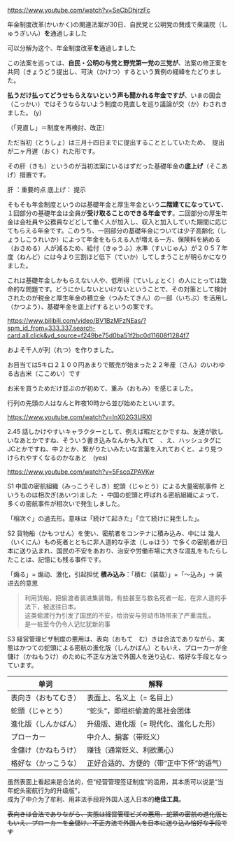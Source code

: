 https://www.youtube.com/watch?v=SeCbDhjrzFc

年金制度改革(かいかく)の関連法案が30日、自民党と公明党の賛成で衆議院（しゅうぎいん）**を**通過しました

可以分解为这个、年金制度改革**を**通過しました

この法案を巡っては、**自民・公明の与党と野党第一党の三党が**、法案の修正案を共同（きょうどう提出し、可決（かけつ）するという異例の経緯をたどりました。

**払うだけ払ってどうせもらえないという声も聞かれる年金ですが**、いまの国会（こっかい）ではそうならないよう制度の見直しを巡り議論が交（か）わされきました。      (y)

（「見直し」＝制度を再検討、改正） 

ただ当初（とうしょ）は三月十四日までに提出することとしていたため、　提出が二ヶ月遅（おく）れた形です。

その肝（きも）というのが当初法案にいるはずだった基礎年金の**底上げ**（そこあげ）措置です。

肝 ：重要的点
底上げ： 提示

そもそも年金制度というのは基礎年金と厚生年金という**二階建てになっていて**、１回部分の基礎年金は全員が**受け取ることのできる年金です**。二回部分の厚生年金は会社員や公務員などどして働く人が加入し、収入と加入していた期間に応じてもらえる年金です。このうち、一回部分の基礎年金については少子高齢化（しょうしこうれいか）によって年金をもらえる人が増える一方、保険料を納める（おさめる）人が減るため、給付（きゅうふ）水準（すいじゅん）が２０５７年度（ねんど）には今より三割ほど低下（ていか）してしまうことが明らかになりました。

これは基礎年金しかもらえない人や、低所得（ていしょとく）の人にとっては致命的な問題です。どうにかしないといけないということで、その対策として検討されたのが税金と厚生年金の積立金（つみたてきん）の一部（いちぶ）を活用し（かつよう）、基礎年金を底上げするというの案です。　




https://www.bilibili.com/video/BV1BzMFzNEas/?spm_id_from=333.337.search-card.all.click&vd_source=f249be75d0ba51f2bc0d11608f1284f7


およそ千人が列（れつ）を作りました。

お目当ては5キロ２１００円あまりで販売が始まった２２年産（さん）のいわゆる古古米（ここめい）です


お米を買うためだけ並ぶのが初めて、重み（おもみ）を感じました。

行列の先頭の人はなんと昨夜10時から並び始めたといいます。





https://www.youtube.com/watch?v=InX02G3URXI


2.45
話しかけやすいキャラクターとして、例えば暇だとかですね、友達が欲しいなあとかですね、そういう書き込みなんかも入れて　、え、ハッシュタグにJCとかですね、中２とか、繋がりたいみたいな言葉を入れておくと、より見つけられやすくなるのかなあと　(yes)

 


https://www.youtube.com/watch?v=5FscqZPAVKw

S1
中国の密航組織（みっこうそしき）蛇頭（じゃとう）による大量密航事件
というものは相次ぎ(あいつ)ました
・
中国の蛇頭と呼ばれる密航組織によって、多くの密航事件が相次いで発生しました。


「相次ぐ」の過去形。意味は「続けて起きた」「立て続けに発生した」。


S2
貨物船（かもつせん）を使い、密航者をコンテナに積み込み、中には
幾人（いくにん）もの死者とともに非人道的な手法（しゅほう）で多くの密航者が日本に送り込まれ、国民の不安をあおり、治安や労働市場に大きな混乱をもたらしたことは、記憶にも残る事件です。


「煽る」= 煽动、激化，引起担忧
**積み込み**：「積む（装载）」+「〜込み」→ 装进去的意思

> 利用货船，把偷渡者装进集装箱，有些甚至与数名死者一起，在非人道的手法下，被送往日本。  
> 这类偷渡行为引发了国民的不安，给治安与劳动市场带来了严重混乱，  
> 是一桩至今仍令人记忆犹新的事 


S3
経営管理ビザ制度の悪用は、表向（おもて　む）きは合法でありながら、実態はかつての蛇頭による密航の進化版（しんかばん）ともいえ、プローカーが金儲け（かねもうけ）のために不正な方法で外国人を送り込む、格好な手段となっています。

| 单词         | 解释                    |
| ---------- | --------------------- |
| 表向き（おもてむき） | 表面上、名义上（= 名目上）        |
| 蛇頭（じゃとう）   | “蛇头”，即组织偷渡的黑社会团体      |
| 進化版（しんかばん） | 升级版、进化版（= 現代化、進化した形）  |
| プローカー      | 中介人、掮客（带贬义）           |
| 金儲け（かねもうけ） | 赚钱（通常贬义、利欲薰心）         |
| 格好な（かっこうな） | 正好合适的、方便的（带“正中下怀”的语气） |


虽然表面上看起来是合法的，但“经营管理签证制度”的滥用，其本质可以说是“当年蛇头密航行为的升级版”，  
成为了中介为了牟利、用非法手段将外国人送入日本的**绝佳工具**。



~~表向きは合法でありながら、実態は経営管理ビズの悪用、蛇頭の密航の進化版ともいえ、プローカーを金儲け、不正方法で外国人を日本に送り込み恰好な手段です~~

　